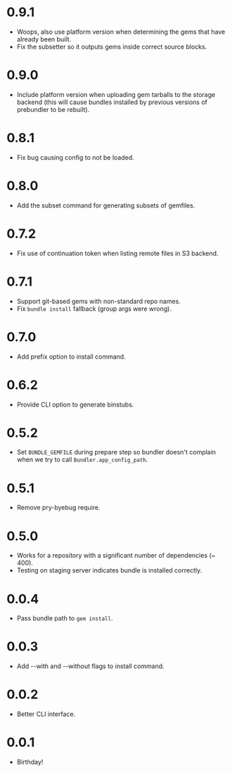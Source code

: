 0.9.1
===
- Woops, also use platform version when determining the gems that have already been built.
- Fix the subsetter so it outputs gems inside correct source blocks.

0.9.0
===
- Include platform version when uploading gem tarballs to the storage backend (this will cause bundles installed by previous versions of prebundler to be rebuilt).

0.8.1
===
- Fix bug causing config to not be loaded.

0.8.0
===
- Add the subset command for generating subsets of gemfiles.

0.7.2
===
- Fix use of continuation token when listing remote files in S3 backend.

0.7.1
===
- Support git-based gems with non-standard repo names.
- Fix `bundle install` fallback (group args were wrong).

0.7.0
===
- Add prefix option to install command.

0.6.2
===
- Provide CLI option to generate binstubs.

0.5.2
===
- Set `BUNDLE_GEMFILE` during prepare step so bundler doesn't complain when we try to call `Bundler.app_config_path`.

0.5.1
===
- Remove pry-byebug require.

0.5.0
===
- Works for a repository with a significant number of dependencies (~ 400).
- Testing on staging server indicates bundle is installed correctly.

0.0.4
===
- Pass bundle path to `gem install`.

0.0.3
===
- Add --with and --without flags to install command.

0.0.2
===
- Better CLI interface.

0.0.1
===
- Birthday!
